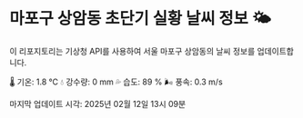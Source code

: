 
# 마포구 상암동 초단기 실황 날씨 정보 🌤️

이 리포지토리는 기상청 API를 사용하여 서울 마포구 상암동의 날씨 정보를 업데이트합니다. 

🌡️ 기온: 1.8 ℃
💧 강수량: 0 mm
💦 습도: 89 %
🌬️ 풍속: 0.3 m/s

마지막 업데이트 시각: 2025년 02월 12일 13시 09분    
